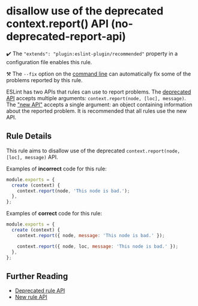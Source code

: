 # disallow use of the deprecated context.report() API (no-deprecated-report-api)

✔️ The `"extends": "plugin:eslint-plugin/recommended"` property in a configuration file enables this rule.

⚒️ The `--fix` option on the [command line](https://eslint.org/docs/user-guide/command-line-interface#-fix) can automatically fix some of the problems reported by this rule.

ESLint has two APIs that rules can use to report problems. The [deprecated API](http://eslint.org/docs/developer-guide/working-with-rules-deprecated) accepts multiple arguments: `context.report(node, [loc], message)`. The ["new API"](http://eslint.org/docs/developer-guide/working-with-rules#contextreport) accepts a single argument: an object containing information about the reported problem. It is recommended that all rules use the new API.

## Rule Details

This rule aims to disallow use of the deprecated `context.report(node, [loc], message)` API.

Examples of **incorrect** code for this rule:

```js
module.exports = {
  create (context) {
    context.report(node, 'This node is bad.');
  },
};

```

Examples of **correct** code for this rule:

```js
module.exports = {
  create (context) {
    context.report({ node, message: 'This node is bad.' });

    context.report({ node, loc, message: 'This node is bad.' });
  },
};
```

## Further Reading

* [Deprecated rule API](http://eslint.org/docs/developer-guide/working-with-rules-deprecated)
* [New rule API](http://eslint.org/docs/developer-guide/working-with-rules)
